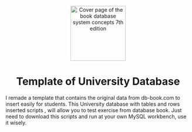 <p align="center">
  <img src="https://www.db-book.com/images/db7-cover.jpg" height="150" alt="Cover page of the book database system concepts 7th edition">
</p>

<div align="center">

# Template of University Database
 
</div>

I remade a template that contains the original data from db-book.com to insert easily for students. This University database with tables and rows inserted scripts , will allow you to test exercise from database book.  Just need to download this scripts and run at your own MySQL workbench, use it wisely.
